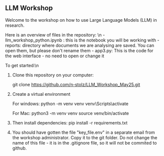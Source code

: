 ## LLM Workshop

Welcome to the workshop on how to use Large Language Models (LLM) in research.

Here is an overview of files in the repository: \n
    - llm_workshop_python.ipynb : this is the notebook you will be working with
    - reports: directory where documents we are analysing are saved. You can open them, but please don't rename them
    - app3.py: This is the code for the web interface - no need to open or change it


To get started:\n
1. Clone this repository on your computer: 

   git clone https://github.com/n-stolz/LLM_Workshop_May25.git

2. Create a virtual environment

    For windows:
    python -m venv venv
    venv\Scripts\activate

    For Mac:
    python3 -m venv venv
    source venv/bin/activate

3. Then install dependencies:
    pip install -r requirements.txt

4. You should have gotten the file "key_file.env" in a separate email from the workshop administrator. Copy it to the git folder. Do not change the name of this file - it is in the .gitignore file, so it will not be commited to github.
